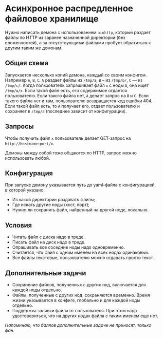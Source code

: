 Асинхронное распредленное файловое хранилище
============================================

Нужно написать демона с использованием `aiohttp`, который раздает файлы по HTTP из заранее назначенной директории
(без вложенностей), а за отсутствующими файлами пробует обратиться к другим таким же демонам.

Общая схема
-----------

Запускается несколько копий демона, каждый со своим конфигом. Например `A`, `B`, `C`.
`A` раздает файлы из `/tmp/a`, `B` – из `/tmp/b/`, `С` — из `/tmp/c/`.
Когда пользователь запрашивает файл `x` с ноды `A`, она ищет `/tmp/a/x`.
Если такой файл есть, его содержимое отдается пользователю.
Если такого файла нет, `A` делает запрос на `B` и `C`.
Если такого файла нет и там, пользователю возвращается код ошибки 404.
Если такой файл есть, то `A` получает его, отдает пользователю и сохраняет в `/tmp/a`
(последнее зависит от конфигурации).

Запросы
-------

Чтобы получить файл `x` пользователь делает GET-запрос на `http://hostname:port/x`.

Демоны между собой тоже общаются по HTTP, запрос можно использовать любой.

Конфигурация
------------

При запуске демону указывается путь до yaml-файла с конфигурацией, в которой указано:

* Из какой директории раздавать файлы;
* Где искать другие ноды (хост, порт);
* Нужно ли сохранять файл, найденный на другой ноде, локально.

Условия
---------

* Читать файл с диска надо в треде.
* Писать файл на диск надо в треде.
* Опрашивать все соседние ноды надо одновременно.
* Считается, что файл с одним именем на всех нодах одинаковый.
* Все файлы текстовые, пользователю можно отдавать просто текст.

Дополнительные задачи
---------------------

* Сохранение файлов, полученных с других нод, включается для каждой ноды отдельно.
* Файлы, полученные с других нод, сохраняются временно.
  Время жизни указывается в конфиге, глобально и для каждой ноды отдельно.
* Поддержка заливки файла от пользователя.
  При этом надо удостовериться, что на других нодах файла с таким именем еще нет.
  
_Напоминаю, что баллов дополнительные задачи не приносят, только фан._
